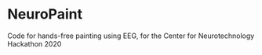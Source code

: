 # NeuroPaint
Code for hands-free painting using EEG, for the Center for Neurotechnology Hackathon 2020
